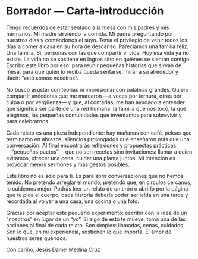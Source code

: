 # Borrador — Carta‑introducción 

Tengo recuerdos de estar sentado a la mesa con mis padres y mis hermanos. Mi madre sirviendo la comida. Mi padre preguntando por nuestros días y contándonos el suyo. Tenía el privilegio de venir todos los días a comer a casa en su hora de descanso. Parecíamos una familia feliz. Una familia. Sí, personas con las que compartir vi vida. Hoy esa vida ya no existe. La vida no se sostiene en logros sino en quiénes se sientan contigo. Escribo este libro por eso: para reunir pequeñas historias que sirvan de mesa, para que quien lo reciba pueda sentarse, mirar a su alrededor y decir: “esto somos nosotros”.

No busco asustar con teorías ni impresionar con palabras grandes. Quiero compartir anécdotas que me marcaron —a veces por ternura, otras por culpa o por vergüenza— y que, al contarlas, me han ayudado a entender qué significa ser parte de una red humana: la familia que nos tocó, la que elegimos, las pequeñas comunidades que inventamos para sobrevivir y para celebrarnos.

Cada relato es una pieza independiente: hay mañanas con café, peleas que terminaron en abrazos, silencios prolongados que enseñaron más que una conversación. Al final encontrarás reflexiones y propuestas prácticas —“pequeños pactos”— que no son recetas sino invitaciones: llamar a quien evitamos, ofrecer una cena, cuidar una planta juntos. Mi intención es provocar menos sermones y más gestos posibles.

Este libro no es solo para ti. Es para abrir conversaciones que no hemos tenido. No pretendo arreglar el mundo; pretendo que, en círculos cercanos, lo cuidemos mejor. Podrás leer un relato de un tirón o abrirlo por la página que te pida el cuerpo; cada historia debería poder ser leída en una tarde y recordada al volver a una casa, una cocina o una foto.

Gracias por aceptar este pequeño experimento: escribir con la idea de un “nosotros” en lugar de un “yo”. Si algo de esto te mueve, toma una de las acciones al final de cada relato. Son simples: llamadas, cenas, cuidados. Son lo que, en mi experiencia, sostienen lo que importa. El amor de nuestros seres queridos.

Con cariño,
Jesús Daniel Medina Cruz